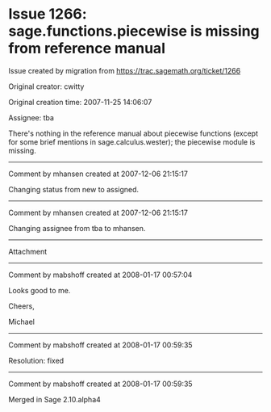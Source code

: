# Issue 1266: sage.functions.piecewise is missing from reference manual

Issue created by migration from https://trac.sagemath.org/ticket/1266

Original creator: cwitty

Original creation time: 2007-11-25 14:06:07

Assignee: tba

There's nothing in the reference manual about piecewise functions (except for some brief mentions in sage.calculus.wester); the piecewise module is missing.


---

Comment by mhansen created at 2007-12-06 21:15:17

Changing status from new to assigned.


---

Comment by mhansen created at 2007-12-06 21:15:17

Changing assignee from tba to mhansen.


---

Attachment


---

Comment by mabshoff created at 2008-01-17 00:57:04

Looks good to me.

Cheers,

Michael


---

Comment by mabshoff created at 2008-01-17 00:59:35

Resolution: fixed


---

Comment by mabshoff created at 2008-01-17 00:59:35

Merged in Sage 2.10.alpha4
